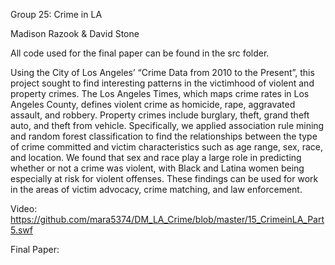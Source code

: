 Group 25: Crime in LA

Madison Razook & David Stone

All code used for the final paper can be found in the src folder.

Using the City of Los Angeles’ “Crime Data from 2010 to the Present”, this project sought 
to find interesting patterns in the victimhood of violent and property crimes. 
The Los Angeles Times, which maps crime rates in Los Angeles County, defines violent crime 
as homicide, rape, aggravated assault, and robbery. 
Property crimes include burglary, theft, grand theft auto, and theft from vehicle. 
Specifically, we applied association rule mining and random forest classification 
to find the relationships between the type of crime committed and victim characteristics such as age range, sex, race, and location.
We found that sex and race play a large role in predicting whether or not a crime was violent, with Black and Latina women being especially at risk for violent offenses. These findings can be used for work in the areas of victim advocacy, crime matching, and law enforcement.


Video: https://github.com/mara5374/DM_LA_Crime/blob/master/15_CrimeinLA_Part5.swf

Final Paper:
